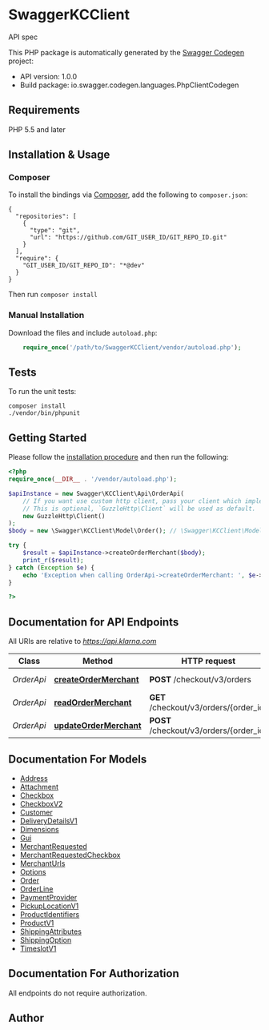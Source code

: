 # SwaggerKCClient
API spec

This PHP package is automatically generated by the [Swagger Codegen](https://github.com/swagger-api/swagger-codegen) project:

- API version: 1.0.0
- Build package: io.swagger.codegen.languages.PhpClientCodegen

## Requirements

PHP 5.5 and later

## Installation & Usage
### Composer

To install the bindings via [Composer](http://getcomposer.org/), add the following to `composer.json`:

```
{
  "repositories": [
    {
      "type": "git",
      "url": "https://github.com/GIT_USER_ID/GIT_REPO_ID.git"
    }
  ],
  "require": {
    "GIT_USER_ID/GIT_REPO_ID": "*@dev"
  }
}
```

Then run `composer install`

### Manual Installation

Download the files and include `autoload.php`:

```php
    require_once('/path/to/SwaggerKCClient/vendor/autoload.php');
```

## Tests

To run the unit tests:

```
composer install
./vendor/bin/phpunit
```

## Getting Started

Please follow the [installation procedure](#installation--usage) and then run the following:

```php
<?php
require_once(__DIR__ . '/vendor/autoload.php');

$apiInstance = new Swagger\KCClient\Api\OrderApi(
    // If you want use custom http client, pass your client which implements `GuzzleHttp\ClientInterface`.
    // This is optional, `GuzzleHttp\Client` will be used as default.
    new GuzzleHttp\Client()
);
$body = new \Swagger\KCClient\Model\Order(); // \Swagger\KCClient\Model\Order | 

try {
    $result = $apiInstance->createOrderMerchant($body);
    print_r($result);
} catch (Exception $e) {
    echo 'Exception when calling OrderApi->createOrderMerchant: ', $e->getMessage(), PHP_EOL;
}

?>
```

## Documentation for API Endpoints

All URIs are relative to *https://api.klarna.com*

Class | Method | HTTP request | Description
------------ | ------------- | ------------- | -------------
*OrderApi* | [**createOrderMerchant**](docs/Api/OrderApi.md#createordermerchant) | **POST** /checkout/v3/orders | Create a new order
*OrderApi* | [**readOrderMerchant**](docs/Api/OrderApi.md#readordermerchant) | **GET** /checkout/v3/orders/{order_id} | Retrieve an order
*OrderApi* | [**updateOrderMerchant**](docs/Api/OrderApi.md#updateordermerchant) | **POST** /checkout/v3/orders/{order_id} | Update an order


## Documentation For Models

 - [Address](docs/Model/Address.md)
 - [Attachment](docs/Model/Attachment.md)
 - [Checkbox](docs/Model/Checkbox.md)
 - [CheckboxV2](docs/Model/CheckboxV2.md)
 - [Customer](docs/Model/Customer.md)
 - [DeliveryDetailsV1](docs/Model/DeliveryDetailsV1.md)
 - [Dimensions](docs/Model/Dimensions.md)
 - [Gui](docs/Model/Gui.md)
 - [MerchantRequested](docs/Model/MerchantRequested.md)
 - [MerchantRequestedCheckbox](docs/Model/MerchantRequestedCheckbox.md)
 - [MerchantUrls](docs/Model/MerchantUrls.md)
 - [Options](docs/Model/Options.md)
 - [Order](docs/Model/Order.md)
 - [OrderLine](docs/Model/OrderLine.md)
 - [PaymentProvider](docs/Model/PaymentProvider.md)
 - [PickupLocationV1](docs/Model/PickupLocationV1.md)
 - [ProductIdentifiers](docs/Model/ProductIdentifiers.md)
 - [ProductV1](docs/Model/ProductV1.md)
 - [ShippingAttributes](docs/Model/ShippingAttributes.md)
 - [ShippingOption](docs/Model/ShippingOption.md)
 - [TimeslotV1](docs/Model/TimeslotV1.md)


## Documentation For Authorization

 All endpoints do not require authorization.


## Author




